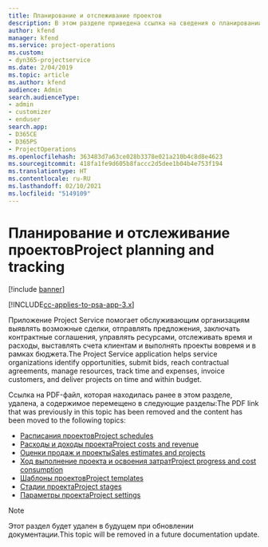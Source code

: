 ```yaml
---
title: Планирование и отслеживание проектов
description: В этом разделе приведена ссылка на сведения о планировании и отслеживании в Project Service Automation.
author: kfend
manager: kfend
ms.service: project-operations
ms.custom:
- dyn365-projectservice
ms.date: 2/04/2019
ms.topic: article
ms.author: kfend
audience: Admin
search.audienceType:
- admin
- customizer
- enduser
search.app:
- D365CE
- D365PS
- ProjectOperations
ms.openlocfilehash: 363483d7a63ce028b3378e021a210b4c8d8e4623
ms.sourcegitcommit: 418fa1fe9d605b8faccc2d5dee1b04b4e753f194
ms.translationtype: HT
ms.contentlocale: ru-RU
ms.lasthandoff: 02/10/2021
ms.locfileid: "5149109"
---
```

# <a name="project-planning-and-tracking"></a><span data-ttu-id="320ac-103">Планирование и отслеживание проектов</span><span class="sxs-lookup"><span data-stu-id="320ac-103">Project planning and tracking</span></span>

[!include [banner](../../includes/psa-now-project-operations.md)]

[!INCLUDE[cc-applies-to-psa-app-3.x](../../includes/cc-applies-to-psa-app-3x.md)]

<span data-ttu-id="320ac-104">Приложение Project Service помогает обслуживающим организациям выявлять возможные сделки, отправлять предложения, заключать контрактные соглашения, управлять ресурсами, отслеживать время и расходы, выставлять счета клиентам и выполнять проекты вовремя и в рамках бюджета.</span><span class="sxs-lookup"><span data-stu-id="320ac-104">The Project Service application helps service organizations identify opportunities, submit bids, reach contractual agreements, manage resources, track time and expenses, invoice customers, and deliver projects on time and within budget.</span></span> 

<span data-ttu-id="320ac-105">Ссылка на PDF-файл, которая находилась ранее в этом разделе, удалена, а содержимое перемещено в следующие разделы:</span><span class="sxs-lookup"><span data-stu-id="320ac-105">The PDF link that was previously in this topic has been removed and the content has been moved to the following topics:</span></span>

- [<span data-ttu-id="320ac-106">Расписания проектов</span><span class="sxs-lookup"><span data-stu-id="320ac-106">Project schedules</span></span>](../project-creating.md)
- [<span data-ttu-id="320ac-107">Расходы и доходы проекта</span><span class="sxs-lookup"><span data-stu-id="320ac-107">Project costs and revenue</span></span>](../project-estimating.md)
- [<span data-ttu-id="320ac-108">Оценки продаж и проекты</span><span class="sxs-lookup"><span data-stu-id="320ac-108">Sales estimates and projects</span></span>](../project-leveraging.md)
- [<span data-ttu-id="320ac-109">Ход выполнение проекта и освоения затрат</span><span class="sxs-lookup"><span data-stu-id="320ac-109">Project progress and cost consumption</span></span>](../project-tracking.md)
- [<span data-ttu-id="320ac-110">Шаблоны проектов</span><span class="sxs-lookup"><span data-stu-id="320ac-110">Project templates</span></span>](../project-templates.md)
- [<span data-ttu-id="320ac-111">Стадии проекта</span><span class="sxs-lookup"><span data-stu-id="320ac-111">Project stages</span></span>](../project-stages.md)
- [<span data-ttu-id="320ac-112">Параметры проекта</span><span class="sxs-lookup"><span data-stu-id="320ac-112">Project settings</span></span>](../project-settings.md)

> [!NOTE]
> <span data-ttu-id="320ac-113">Этот раздел будет удален в будущем при обновлении документации.</span><span class="sxs-lookup"><span data-stu-id="320ac-113">This topic will be removed in a future documentation update.</span></span> 
